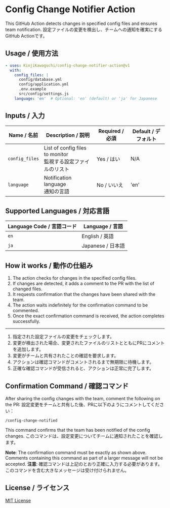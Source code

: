 # Config Change Notifier Action

This GitHub Action detects changes in specified config files and ensures team notification.
設定ファイルの変更を検出し、チームへの通知を確実にするGitHub Actionです。

## Usage / 使用方法

```yaml
- uses: KinjiKawaguchi/config-change-notifier-action@v1
  with:
    config_files: |
      config/database.yml
      config/application.yml
      .env.example
      src/config/settings.js
    language: 'en'  # Optional: 'en' (default) or 'ja' for Japanese
```

## Inputs / 入力

| Name / 名前 | Description / 説明 | Required / 必須 | Default / デフォルト |
|-------------|---------------------|------------------|----------------------|
| `config_files` | List of config files to monitor<br>監視する設定ファイルのリスト | Yes / はい | N/A |
| `language` | Notification language<br>通知の言語 | No / いいえ | 'en' |

## Supported Languages / 対応言語

| Language Code / 言語コード | Language / 言語 |
|----------------------------|-----------------|
| `en` | English / 英語 |
| `ja` | Japanese / 日本語 |

## How it works / 動作の仕組み

1. The action checks for changes in the specified config files.
2. If changes are detected, it adds a comment to the PR with the list of changed files.
3. It requests confirmation that the changes have been shared with the team.
4. The action waits indefinitely for the confirmation command to be commented.
5. Once the exact confirmation command is received, the action completes successfully.

---

1. 指定された設定ファイルの変更をチェックします。
2. 変更が検出された場合、変更されたファイルのリストとともにPRにコメントを追加します。
3. 変更がチームと共有されたことの確認を要求します。
4. アクションは確認コマンドがコメントされるまで無期限に待機します。
5. 正確な確認コマンドが受信されると、アクションは正常に完了します。

## Confirmation Command / 確認コマンド

After sharing the config changes with the team, comment the following on the PR:
設定変更をチームと共有した後、PRに以下のようにコメントしてください：

```
/config-change-notified
```

This command confirms that the team has been notified of the config changes.
このコマンドは、設定変更についてチームに通知されたことを確認します。

**Note**: The confirmation command must be exactly as shown above. Comments containing this command as part of a larger message will not be accepted.
**注意**: 確認コマンドは上記のとおり正確に入力する必要があります。このコマンドを含む大きなメッセージは受け付けられません。

## License / ライセンス

[MIT License](LICENSE)